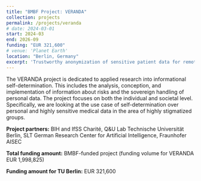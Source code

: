 ```yaml
---
title: "BMBF Project: VERANDA"
collection: projects
permalink: /projects/veranda
# date: 2024-03-01
start: 2024-03
end: 2026-09
funding: "EUR 321,600"
# venue: 'Planet Earth'
location: "Berlin, Germany"
excerpt: 'Trustworthy anonymization of sensitive patient data for remote consultations.'
---
```



The VERANDA project is dedicated to applied research into informational self-determination. This includes the analysis, conception, and implementation of information about risks and the sovereign handling of personal data. The project focuses on both the individual and societal level. Specifically, we are looking at the use case of self-determination over personal and highly sensitive medical data in the area of highly stigmatized groups.

**Project partners:** BIH and IfSS Charité, Q&U Lab Technische Universität Berlin, SLT German Research Center for Artificial Intelligence, Fraunhofer AISEC 

**Total funding amount:** BMBF-funded project (funding volume for VERANDA  EUR 1,998,825)

**Funding amount for TU Berlin:** EUR 321,600
